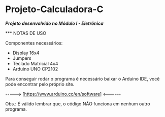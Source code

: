 # Projeto-Calculadora-C
***Projeto desenvolvido no Módulo I - Eletrônica*** 

*** NOTAS DE USO

 Componentes necessários:
 - Display 16x4
 - Jumpers
 - Teclado Matricial 4x4
 - Arduino UNO CP2102

Para conseguir rodar o programa é necessário baixar o Arduino IDE, você pode encontrar pelo próprio site.

-----> [https://www.arduino.cc/en/software] <------

Obs.: É válido lembrar que, o código NÃO funciona em nenhum outro programa.
